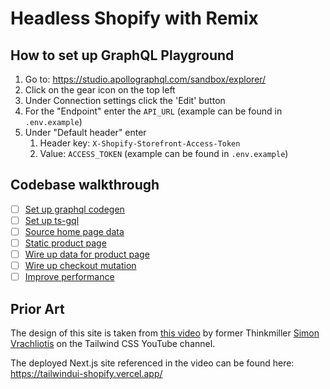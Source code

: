 # Headless Shopify with Remix

## How to set up GraphQL Playground

1. Go to: <https://studio.apollographql.com/sandbox/explorer/>
2. Click on the gear icon on the top left
3. Under Connection settings click the 'Edit' button
4. For the "Endpoint" enter the `API_URL` (example can be found in `.env.example`)
5. Under "Default header" enter
   1. Header key: `X-Shopify-Storefront-Access-Token`
   2. Value: `ACCESS_TOKEN` (example can be found in `.env.example`)

## Codebase walkthrough

- [ ] [Set up graphql codegen](https://github.com/lukebennett88/team-talk-remix-shopify/pull/1/files)
- [ ] [Set up ts-gql](https://github.com/lukebennett88/team-talk-remix-shopify/pull/2/files)
- [ ] [Source home page data](https://github.com/lukebennett88/team-talk-remix-shopify/pull/3/files)
- [ ] [Static product page](https://github.com/lukebennett88/team-talk-remix-shopify/pull/4/files)
- [ ] [Wire up data for product page](https://github.com/lukebennett88/team-talk-remix-shopify/pull/5/files)
- [ ] [Wire up checkout mutation](https://github.com/lukebennett88/team-talk-remix-shopify/pull/6/files)
- [ ] [Improve performance](https://github.com/lukebennett88/team-talk-remix-shopify/pull/7/files)

## Prior Art

The design of this site is taken from [this video](https://www.youtube.com/watch?v=xNMYz74zNHM) by former Thinkmiller [Simon Vrachliotis](https://github.com/simonswiss) on the Tailwind CSS YouTube channel.

The deployed Next.js site referenced in the video can be found here:
<https://tailwindui-shopify.vercel.app/>
